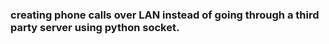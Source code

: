 ### creating phone calls over LAN instead of going through a third party server using python socket.

